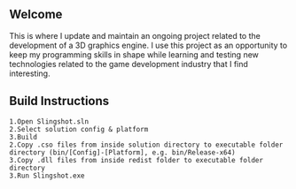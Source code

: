 ## Welcome

This is where I update and maintain an ongoing project related to the development of a 3D graphics engine. I use this project as an opportunity to keep my programming skills in shape while learning and testing new technologies related to the game development industry that I find interesting.

## Build Instructions

	1.Open Slingshot.sln
	2.Select solution config & platform
	3.Build
	2.Copy .cso files from inside solution directory to executable folder directory (bin/[Config]-[Platform], e.g. bin/Release-x64)
	3.Copy .dll files from inside redist folder to executable folder directory 
	3.Run Slingshot.exe
